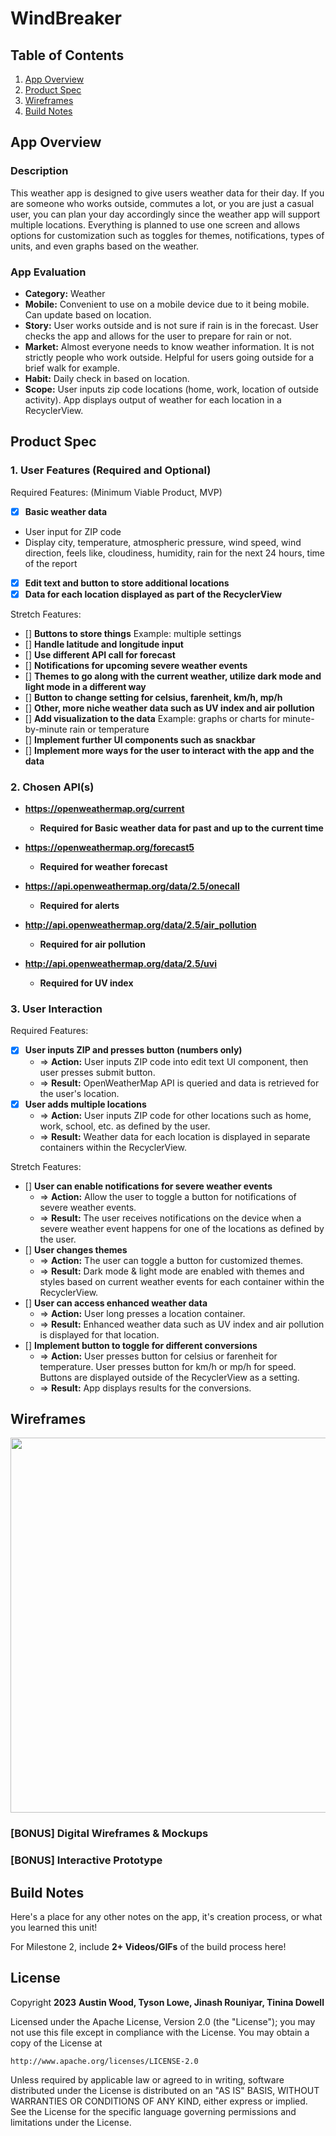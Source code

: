 # WindBreaker

## Table of Contents

1. [App Overview](#App-Overview)
1. [Product Spec](#Product-Spec)
1. [Wireframes](#Wireframes)
1. [Build Notes](#Build-Notes)

## App Overview

### Description 

This weather app is designed to give users weather data for their day. If you are someone who works outside, commutes a lot, or you are just a casual user, you can plan your day accordingly since the weather app will support multiple locations. Everything is planned to use one screen and allows options for customization such as toggles for themes, notifications, types of units, and even graphs based on the weather.

### App Evaluation

<!-- Evaluation of your app across the following attributes -->

- **Category:** Weather
- **Mobile:** Convenient to use on a mobile device due to it being mobile. Can update based on location.
- **Story:** User works outside and is not sure if rain is in the forecast. User checks the app and allows for the user to prepare for rain or not.
- **Market:** Almost everyone needs to know weather information. It is not strictly people who work outside. Helpful for users going outside for a brief walk for example.
- **Habit:** Daily check in based on location.
- **Scope:** User inputs zip code locations (home, work, location of outside activity). App displays output of weather for each location in a RecyclerView.

## Product Spec

### 1. User Features (Required and Optional)

Required Features:
(Minimum Viable Product, MVP)

- [x] **Basic weather data**
- User input for ZIP code
- Display city, temperature, atmospheric pressure, wind speed, wind direction, feels like, cloudiness, humidity, rain for the next 24 hours, time of the report
- [x] **Edit text and button to store additional locations**
- [x] **Data for each location displayed as part of the RecyclerView**

Stretch Features:

- [] **Buttons to store things** Example: multiple settings
- [] **Handle latitude and longitude input**
- [] **Use different API call for forecast**
- [] **Notifications for upcoming severe weather events**
- [] **Themes to go along with the current weather, utilize dark mode and light mode in a different way**
- [] **Button to change setting for celsius, farenheit, km/h, mp/h**
- [] **Other, more niche weather data such as UV index and air pollution**
- [] **Add visualization to the data** Example: graphs or charts for minute-by-minute rain or temperature
- [] **Implement further UI components such as snackbar**
- [] **Implement more ways for the user to interact with the app and the data**

### 2. Chosen API(s)

- **https://openweathermap.org/current**
  - **Required for Basic weather data for past and up to the current time**

- **https://openweathermap.org/forecast5**
  - **Required for weather forecast**

- **https://api.openweathermap.org/data/2.5/onecall**
  - **Required for alerts**

- **http://api.openweathermap.org/data/2.5/air_pollution**
  - **Required for air pollution**

- **http://api.openweathermap.org/data/2.5/uvi**
  - **Required for UV index**

### 3. User Interaction

Required Features:

- [x] **User inputs ZIP and presses button (numbers only)**
  - => **Action:** User inputs ZIP code into edit text UI component, then user presses submit button.
  - => **Result:** OpenWeatherMap API is queried and data is retrieved for the user's location.
- [x] **User adds multiple locations**
  - => **Action:** User inputs ZIP code for other locations such as home, work, school, etc. as defined by the user.
  - => **Result:** Weather data for each location is displayed in separate containers within the RecyclerView.

Stretch Features:
- [] **User can enable notifications for severe weather events**
  - => **Action:** Allow the user to toggle a button for notifications of severe weather events.
  - => **Result:** The user receives notifications on the device when a severe weather event happens for one of the locations as defined by the user.
- [] **User changes themes**
  - => **Action:** The user can toggle a button for customized themes.
  - => **Result:** Dark mode & light mode are enabled with themes and styles based on current weather events for each container within the RecyclerView.
- [] **User can access enhanced weather data**
  - => **Action:** User long presses a location container.
  - => **Result:** Enhanced weather data such as UV index and air pollution is displayed for that location.
- [] **Implement button to toggle for different conversions**
  - => **Action:** User presses button for celsius or farenheit for temperature. User presses button for km/h or mp/h for speed. Buttons are displayed outside of the RecyclerView as a setting.
  - => **Result:** App displays results for the conversions.


## Wireframes

<!-- Add picture of your hand sketched wireframes in this section -->
<img src="https://i.imgur.com/0ABKMTN.jpg" width=600>

### [BONUS] Digital Wireframes & Mockups

### [BONUS] Interactive Prototype

## Build Notes

Here's a place for any other notes on the app, it's creation 
process, or what you learned this unit!  

For Milestone 2, include **2+ Videos/GIFs** of the build process here!

## License

Copyright **2023** **Austin Wood, Tyson Lowe, Jinash Rouniyar, Tinina Dowell**

Licensed under the Apache License, Version 2.0 (the "License");
you may not use this file except in compliance with the License.
You may obtain a copy of the License at

    http://www.apache.org/licenses/LICENSE-2.0

Unless required by applicable law or agreed to in writing, software
distributed under the License is distributed on an "AS IS" BASIS,
WITHOUT WARRANTIES OR CONDITIONS OF ANY KIND, either express or implied.
See the License for the specific language governing permissions and
limitations under the License.
